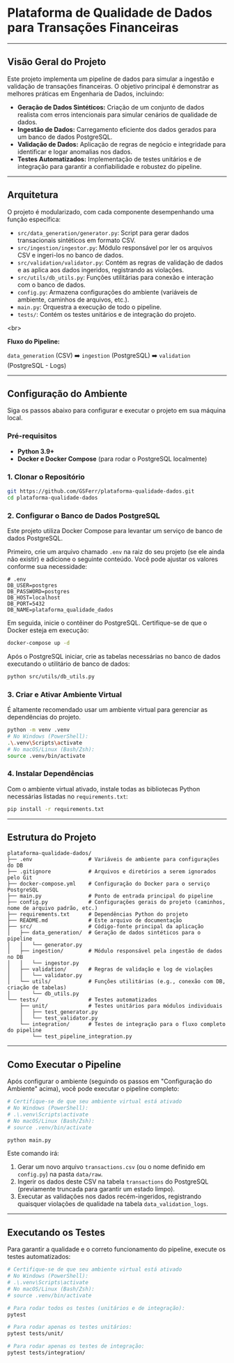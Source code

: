 # Plataforma de Qualidade de Dados para Transações Financeiras

-----

## Visão Geral do Projeto

Este projeto implementa um pipeline de dados para simular a ingestão e validação de transações financeiras. O objetivo principal é demonstrar as melhores práticas em Engenharia de Dados, incluindo:

  * **Geração de Dados Sintéticos:** Criação de um conjunto de dados realista com erros intencionais para simular cenários de qualidade de dados.
  * **Ingestão de Dados:** Carregamento eficiente dos dados gerados para um banco de dados PostgreSQL.
  * **Validação de Dados:** Aplicação de regras de negócio e integridade para identificar e logar anomalias nos dados.
  * **Testes Automatizados:** Implementação de testes unitários e de integração para garantir a confiabilidade e robustez do pipeline.

-----

## Arquitetura

O projeto é modularizado, com cada componente desempenhando uma função específica:

  * `src/data_generation/generator.py`: Script para gerar dados transacionais sintéticos em formato CSV.
  * `src/ingestion/ingestor.py`: Módulo responsável por ler os arquivos CSV e ingeri-los no banco de dados.
  * `src/validation/validator.py`: Contém as regras de validação de dados e as aplica aos dados ingeridos, registrando as violações.
  * `src/utils/db_utils.py`: Funções utilitárias para conexão e interação com o banco de dados.
  * `config.py`: Armazena configurações do ambiente (variáveis de ambiente, caminhos de arquivos, etc.).
  * `main.py`: Orquestra a execução de todo o pipeline.
  * `tests/`: Contém os testes unitários e de integração do projeto.

\<br\>

**Fluxo do Pipeline:**

`data_generation` (CSV) ➡️ `ingestion` (PostgreSQL) ➡️ `validation` (PostgreSQL - Logs)

-----

## Configuração do Ambiente

Siga os passos abaixo para configurar e executar o projeto em sua máquina local.

### Pré-requisitos

  * **Python 3.9+**
  * **Docker e Docker Compose** (para rodar o PostgreSQL localmente)

### 1\. Clonar o Repositório

```bash
git https://github.com/GSFerr/plataforma-qualidade-dados.git
cd plataforma-qualidade-dados
```

### 2\. Configurar o Banco de Dados PostgreSQL

Este projeto utiliza Docker Compose para levantar um serviço de banco de dados PostgreSQL.

Primeiro, crie um arquivo chamado `.env` na raiz do seu projeto (se ele ainda não existir) e adicione o seguinte conteúdo. Você pode ajustar os valores conforme sua necessidade:

```dotenv
# .env
DB_USER=postgres
DB_PASSWORD=postgres
DB_HOST=localhost
DB_PORT=5432
DB_NAME=plataforma_qualidade_dados
```

Em seguida, inicie o contêiner do PostgreSQL. Certifique-se de que o Docker esteja em execução:

```bash
docker-compose up -d
```

Após o PostgreSQL iniciar, crie as tabelas necessárias no banco de dados executando o utilitário de banco de dados:

```bash
python src/utils/db_utils.py
```

### 3\. Criar e Ativar Ambiente Virtual

É altamente recomendado usar um ambiente virtual para gerenciar as dependências do projeto.

```bash
python -m venv .venv
# No Windows (PowerShell):
.\.venv\Scripts\activate
# No macOS/Linux (Bash/Zsh):
source .venv/bin/activate
```

### 4\. Instalar Dependências

Com o ambiente virtual ativado, instale todas as bibliotecas Python necessárias listadas no `requirements.txt`:

```bash
pip install -r requirements.txt
```

-----

## Estrutura do Projeto

```
plataforma-qualidade-dados/
├── .env                  # Variáveis de ambiente para configurações do DB
├── .gitignore            # Arquivos e diretórios a serem ignorados pelo Git
├── docker-compose.yml    # Configuração do Docker para o serviço PostgreSQL
├── main.py               # Ponto de entrada principal do pipeline
├── config.py             # Configurações gerais do projeto (caminhos, nome de arquivo padrão, etc.)
├── requirements.txt      # Dependências Python do projeto
├── README.md             # Este arquivo de documentação
├── src/                  # Código-fonte principal da aplicação
│   ├── data_generation/  # Geração de dados sintéticos para o pipeline
│   │   └── generator.py
│   ├── ingestion/        # Módulo responsável pela ingestão de dados no DB
│   │   └── ingestor.py
│   ├── validation/       # Regras de validação e log de violações
│   │   └── validator.py
│   └── utils/            # Funções utilitárias (e.g., conexão com DB, criação de tabelas)
│       └── db_utils.py
└── tests/                # Testes automatizados
    ├── unit/             # Testes unitários para módulos individuais
    │   ├── test_generator.py
    │   └── test_validator.py
    └── integration/      # Testes de integração para o fluxo completo do pipeline
        └── test_pipeline_integration.py
```

-----

## Como Executar o Pipeline

Após configurar o ambiente (seguindo os passos em "Configuração do Ambiente" acima), você pode executar o pipeline completo:

```bash
# Certifique-se de que seu ambiente virtual está ativado
# No Windows (PowerShell):
# .\.venv\Scripts\activate
# No macOS/Linux (Bash/Zsh):
# source .venv/bin/activate

python main.py
```

Este comando irá:

1.  Gerar um novo arquivo `transactions.csv` (ou o nome definido em `config.py`) na pasta `data/raw`.
2.  Ingerir os dados deste CSV na tabela `transactions` do PostgreSQL (previamente truncada para garantir um estado limpo).
3.  Executar as validações nos dados recém-ingeridos, registrando quaisquer violações de qualidade na tabela `data_validation_logs`.

-----

## Executando os Testes

Para garantir a qualidade e o correto funcionamento do pipeline, execute os testes automatizados:

```bash
# Certifique-se de que seu ambiente virtual está ativado
# No Windows (PowerShell):
# .\.venv\Scripts\activate
# No macOS/Linux (Bash/Zsh):
# source .venv/bin/activate

# Para rodar todos os testes (unitários e de integração):
pytest

# Para rodar apenas os testes unitários:
pytest tests/unit/

# Para rodar apenas os testes de integração:
pytest tests/integration/
```
